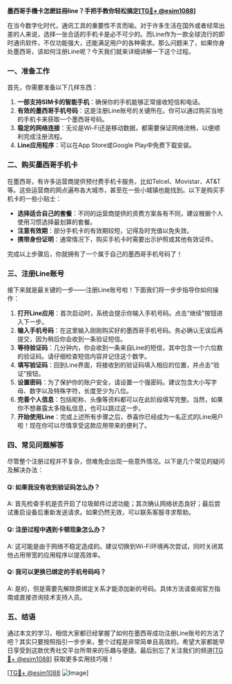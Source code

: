 **墨西哥手機卡怎麽註冊line？手把手教你轻松搞定[[TG💪+ @esim1088](https://t.me/s/esim1088)]**

在当今数字化时代，通讯工具的重要性不言而喻。对于许多生活在国外或者经常出差的人来说，选择一张合适的手机卡是必不可少的。而Line作为一款全球流行的即时通讯软件，不仅功能强大，还能满足用户的各种需求。那么问题来了，如果你身处墨西哥，该如何注册Line呢？今天我们就来详细讲解一下这个过程。

### 一、准备工作

首先，你需要准备以下几样东西：

1. **一部支持SIM卡的智能手机**：确保你的手机能够正常接收短信和电话。
2. **有效的墨西哥手机号码**：这是注册Line账号的关键所在。你可以通过购买当地的手机卡来获取一个墨西哥号码。
3. **稳定的网络连接**：无论是Wi-Fi还是移动数据，都需要保证网络流畅，以便顺利完成注册流程。
4. **Line应用程序**：可以在App Store或Google Play中免费下载安装。

### 二、购买墨西哥手机卡

在墨西哥，有许多运营商提供预付费手机卡服务，比如Telcel、Movistar、AT&T等。这些运营商的网点遍布各大城市，甚至在一些小城镇也能找到。以下是购买手机卡的一些小贴士：

- **选择适合自己的套餐**：不同的运营商提供的资费方案各有不同，建议根据个人使用习惯选择最划算的套餐。
- **注意有效期**：部分手机卡的有效期较短，记得及时充值以免失效。
- **携带身份证明**：通常情况下，购买手机卡时需要出示护照或其他有效证件。

完成以上步骤后，你就拥有了一个属于自己的墨西哥手机号码了！

### 三、注册Line账号

接下来就是最关键的一步——注册Line账号啦！下面我们将一步步指导你如何操作：

1. **打开Line应用**：首次启动时，系统会提示你输入手机号码。点击“继续”按钮进入下一步。
2. **输入手机号码**：在这里输入刚刚购买好的墨西哥手机号码。务必确认无误后再提交，因为稍后你会收到一条验证短信。
3. **等待验证码**：几分钟内，你会收到一条来自Line的短信，其中包含一个六位数的验证码。请仔细检查短信内容并记住这个数字。
4. **填写验证码**：回到Line界面，将接收到的验证码填入相应的位置，并点击“验证”按钮。
5. **设置密码**：为了保护你的账户安全，请设置一个强密码。建议包含大小写字母、数字以及特殊字符，长度至少为八位。
6. **完善个人信息**：包括昵称、头像等资料都可以在此阶段填写完整。当然，如果你不想暴露太多隐私信息，也可以跳过这一步。
7. **开始使用Line**：完成上述所有步骤之后，恭喜你已经成为一名正式的Line用户啦！现在你可以尽情享受这款应用带来的便利了。

### 四、常见问题解答

尽管整个注册过程并不复杂，但难免会出现一些意外情况。以下是几个常见的疑问及解决办法：

#### Q: 如果我没有收到验证码怎么办？
A: 首先检查手机是否开启了垃圾邮件过滤功能；其次确认网络状态良好；最后尝试重启设备后重新发送请求。如果仍然无效，可以联系客服寻求帮助。

#### Q: 注册过程中遇到卡顿现象怎么办？
A: 这可能是由于网络不稳定造成的。建议切换到Wi-Fi环境再次尝试，同时关闭其他占用带宽的应用程序以提高效率。

#### Q: 我可以更换已绑定的手机号码吗？
A: 是的，但是需要先解除原绑定关系才能添加新的号码。具体方法请查阅官方指南或直接咨询技术支持人员。

### 五、结语

通过本文的学习，相信大家都已经掌握了如何在墨西哥成功注册Line账号的方法了吧？其实只要按照指引一步步来，整个过程是非常简单且高效的。希望大家都能早日享受到这款优秀社交平台所带来的乐趣与便捷。最后别忘了关注我们的频道[[TG💪+ @esim1088](https://t.me/s/esim1088)] 获取更多实用技巧哦！

[[TG💪+ @esim1088](https://t.me/s/esim1088) ![Image](https://i.postimg.cc/4NQfJmqS/Snipaste-2025-05-13-00-14-12.png)]